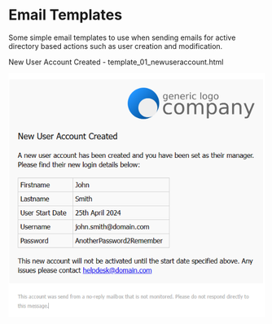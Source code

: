 
# Email Templates

Some simple email templates to use when sending emails for active directory based actions such as user creation and modification.

New User Account Created - template_01_newuseraccount.html

![alt text](https://github.com/hedgeworth/email_templates/blob/main/images/template_01_newuseraccount.png?raw=true)


